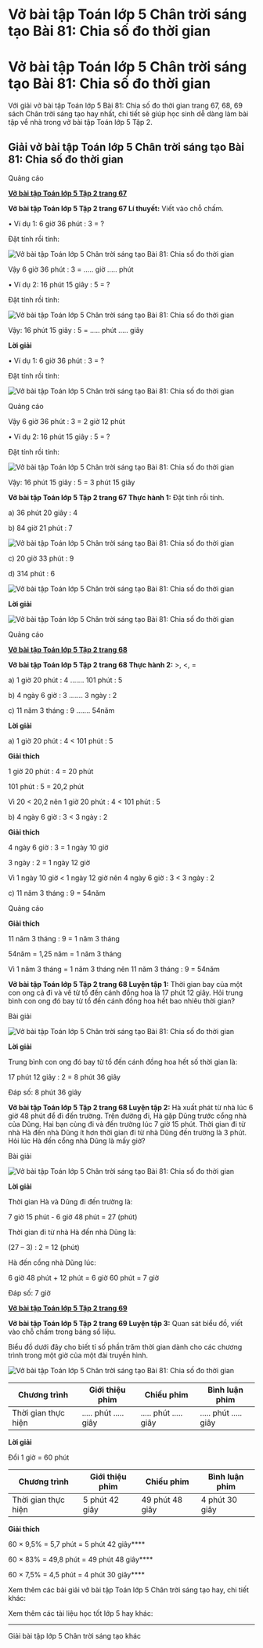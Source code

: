 # Vở bài tập Toán lớp 5 Chân trời sáng tạo Bài 81: Chia số đo thời gian

# Vở bài tập Toán lớp 5 Chân trời sáng tạo Bài 81: Chia số đo thời gian

Với giải vở bài tập Toán lớp 5 Bài 81: Chia số đo thời gian trang 67, 68, 69 sách Chân trời sáng tạo hay nhất, chi tiết sẽ giúp học sinh dễ dàng làm bài tập về nhà trong vở bài tập Toán lớp 5 Tập 2.

## Giải vở bài tập Toán lớp 5 Chân trời sáng tạo Bài 81: Chia số đo thời gian

Quảng cáo

[**Vở bài tập Toán lớp 5 Tập 2 trang 67**](https://vietjack.com/vbt-toan-5-ct/vbt-toan-lop-5-tap-2-trang-67.jsp)

**Vở bài tập Toán lớp 5 Tập 2 trang 67 Lí thuyết:** Viết vào chỗ chấm.

• Ví dụ 1: 6 giờ 36 phút : 3 = ?

Đặt tính rồi tính:

![Vở bài tập Toán lớp 5 Chân trời sáng tạo Bài 81: Chia số đo thời gian](https://vietjack.com/vbt-toan-5-ct/images/bai-81-chia-so-do-thoi-gian.PNG)

Vậy 6 giờ 36 phút : 3 = ..... giờ ..... phút

• Ví dụ 2: 16 phút 15 giây : 5 = ?

Đặt tính rồi tính:

![Vở bài tập Toán lớp 5 Chân trời sáng tạo Bài 81: Chia số đo thời gian](https://vietjack.com/vbt-toan-5-ct/images/bai-81-chia-so-do-thoi-gian-a.PNG)

Vậy: 16 phút 15 giây : 5 = ..... phút ..... giây

**Lời giải**

• Ví dụ 1: 6 giờ 36 phút : 3 = ?

Đặt tính rồi tính:

![Vở bài tập Toán lớp 5 Chân trời sáng tạo Bài 81: Chia số đo thời gian](https://vietjack.com/vbt-toan-5-ct/images/bai-81-chia-so-do-thoi-gian-1a.PNG)

Quảng cáo

Vậy 6 giờ 36 phút : 3 = 2 giờ 12 phút

• Ví dụ 2: 16 phút 15 giây : 5 = ?

Đặt tính rồi tính:

![Vở bài tập Toán lớp 5 Chân trời sáng tạo Bài 81: Chia số đo thời gian](https://vietjack.com/vbt-toan-5-ct/images/bai-81-chia-so-do-thoi-gian-2a.PNG)

Vậy: 16 phút 15 giây : 5 = 3 phút 15 giây

**Vở bài tập Toán lớp 5 Tập 2 trang 67 Thực hành 1:** Đặt tính rồi tính.

a) 36 phút 20 giây : 4

b) 84 giờ 21 phút : 7

![Vở bài tập Toán lớp 5 Chân trời sáng tạo Bài 81: Chia số đo thời gian](https://vietjack.com/vbt-toan-5-ct/images/bai-81-chia-so-do-thoi-gian-2.PNG)

c) 20 giờ 33 phút : 9

d) 314 phút : 6

![Vở bài tập Toán lớp 5 Chân trời sáng tạo Bài 81: Chia số đo thời gian](https://vietjack.com/vbt-toan-5-ct/images/bai-81-chia-so-do-thoi-gian-2.PNG)

**Lời giải**

![Vở bài tập Toán lớp 5 Chân trời sáng tạo Bài 81: Chia số đo thời gian](https://vietjack.com/vbt-toan-5-ct/images/bai-81-chia-so-do-thoi-gian-2b.PNG)

Quảng cáo

[**Vở bài tập Toán lớp 5 Tập 2 trang 68**](https://vietjack.com/vbt-toan-5-ct/vbt-toan-lop-5-tap-2-trang-68.jsp)

**Vở bài tập Toán lớp 5 Tập 2 trang 68 Thực hành 2:** >, <, =

a) 1 giờ 20 phút : 4 ....... 101 phút : 5

b) 4 ngày 6 giờ : 3 ....... 3 ngày : 2

c) 11 năm 3 tháng : 9 ....... 54năm

**Lời giải**

a) 1 giờ 20 phút : 4 < 101 phút : 5

**Giải thích**

1 giờ 20 phút : 4 = 20 phút

101 phút : 5 = 20,2 phút

Vì 20 < 20,2 nên 1 giờ 20 phút : 4 < 101 phút : 5

b) 4 ngày 6 giờ : 3 < 3 ngày : 2

**Giải thích**

4 ngày 6 giờ : 3 = 1 ngày 10 giờ

3 ngày : 2 = 1 ngày 12 giờ

Vì 1 ngày 10 giờ < 1 ngày 12 giờ nên 4 ngày 6 giờ : 3 < 3 ngày : 2

c) 11 năm 3 tháng : 9 = 54năm

Quảng cáo

**Giải thích**

11 năm 3 tháng : 9 = 1 năm 3 tháng

54năm = 1,25 năm = 1 năm 3 tháng

Vì 1 năm 3 tháng = 1 năm 3 tháng nên 11 năm 3 tháng : 9 = 54năm

**Vở bài tập Toán lớp 5 Tập 2 trang 68 Luyện tập 1:** Thời gian bay của một con ong cả đi và về từ tổ đến cánh đồng hoa là 17 phút 12 giây. Hỏi trung bình con ong đó bay từ tổ đến cánh đồng hoa hết bao nhiêu thời gian?

Bài giải

![Vở bài tập Toán lớp 5 Chân trời sáng tạo Bài 81: Chia số đo thời gian](https://vietjack.com/vbt-toan-5-ct/images/bai-81-chia-so-do-thoi-gian-2.PNG)

**Lời giải**

Trung bình con ong đó bay từ tổ đến cánh đồng hoa hết số thời gian là:

17 phút 12 giây : 2 = 8 phút 36 giây

Đáp số: 8 phút 36 giây

**Vở bài tập Toán lớp 5 Tập 2 trang 68 Luyện tập 2:** Hà xuất phát từ nhà lúc 6 giờ 48 phút để đi đến trường. Trên đường đi, Hà gặp Dũng trước cổng nhà của Dũng. Hai bạn cùng đi và đến trường lúc 7 giờ 15 phút. Thời gian đi từ nhà Hà đến nhà Dũng ít hơn thời gian đi từ nhà Dũng đến trường là 3 phút. Hỏi lúc Hà đến cổng nhà Dũng là mấy giờ?

Bài giải

![Vở bài tập Toán lớp 5 Chân trời sáng tạo Bài 81: Chia số đo thời gian](https://vietjack.com/vbt-toan-5-ct/images/bai-81-chia-so-do-thoi-gian-2c.PNG)

**Lời giải**

Thời gian Hà và Dũng đi đến trường là:

7 giờ 15 phút - 6 giờ 48 phút = 27 (phút)

Thời gian đi từ nhà Hà đến nhà Dũng là:

(27 – 3) : 2 = 12 (phút)

Hà đến cổng nhà Dũng lúc:

6 giờ 48 phút + 12 phút = 6 giờ 60 phút = 7 giờ

Đáp số: 7 giờ

[**Vở bài tập Toán lớp 5 Tập 2 trang 69**](https://vietjack.com/vbt-toan-5-ct/vbt-toan-lop-5-tap-2-trang-69.jsp)

**Vở bài tập Toán lớp 5 Tập 2 trang 69 Luyện tập 3:** Quan sát biểu đồ, viết vào chỗ chấm trong bảng số liệu.

Biểu đồ dưới đây cho biết tỉ số phần trăm thời gian dành cho các chương trình trong một giờ của một đài truyền hình.

![Vở bài tập Toán lớp 5 Chân trời sáng tạo Bài 81: Chia số đo thời gian](https://vietjack.com/vbt-toan-5-ct/images/bai-81-chia-so-do-thoi-gian-2d.PNG)

Chương trình |  Giới thiệu phim |  Chiếu phim |  Bình luận phim  
---|---|---|---  
Thời gian thực hiện |  ..... phút ..... giây |  ..... phút ..... giây |  ..... phút ..... giây  
  
**Lời giải**

Đổi 1 giờ = 60 phút

Chương trình |  Giới thiệu phim |  Chiếu phim |  Bình luận phim  
---|---|---|---  
Thời gian thực hiện |  5 phút 42 giây |  49 phút 48 giây |  4 phút 30 giây  
  
**Giải thích**

60 × 9,5% = 5,7 phút = 5 phút 42 giây****

60 × 83% = 49,8 phút = 49 phút 48 giây****

60 × 7,5% = 4,5 phút = 4 phút 30 giây****

Xem thêm các bài giải vở bài tập Toán lớp 5 Chân trời sáng tạo hay, chi tiết khác:

Xem thêm các tài liệu học tốt lớp 5 hay khác:

* * *

Giải bài tập lớp 5 Chân trời sáng tạo khác
